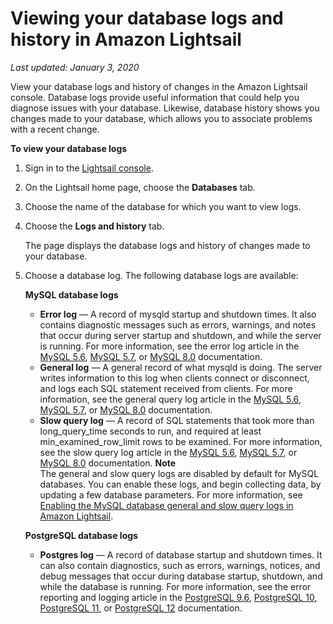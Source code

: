 # Viewing your database logs and history in Amazon Lightsail<a name="amazon-lightsail-viewing-database-logs-and-history"></a>

 *Last updated: January 3, 2020* 

View your database logs and history of changes in the Amazon Lightsail console\. Database logs provide useful information that could help you diagnose issues with your database\. Likewise, database history shows you changes made to your database, which allows you to associate problems with a recent change\.

**To view your database logs**

1. Sign in to the [Lightsail console](https://lightsail.aws.amazon.com/)\.

1. On the Lightsail home page, choose the **Databases** tab\.

1. Choose the name of the database for which you want to view logs\.

1. Choose the **Logs and history** tab\.

   The page displays the database logs and history of changes made to your database\.

1. Choose a database log\. The following database logs are available:

   **MySQL database logs**
   + **Error log** — A record of mysqld startup and shutdown times\. It also contains diagnostic messages such as errors, warnings, and notes that occur during server startup and shutdown, and while the server is running\. For more information, see the error log article in the [MySQL 5\.6](https://dev.mysql.com/doc/refman/5.6/en/keywords.html), [MySQL 5\.7](https://dev.mysql.com/doc/refman/5.7/en/keywords.html), or [MySQL 8\.0](https://dev.mysql.com/doc/refman/8.0/en/keywords.html) documentation\.
   + **General log** — A general record of what mysqld is doing\. The server writes information to this log when clients connect or disconnect, and logs each SQL statement received from clients\. For more information, see the general query log article in the [MySQL 5\.6](https://dev.mysql.com/doc/refman/5.6/en/keywords.html), [MySQL 5\.7](https://dev.mysql.com/doc/refman/5.7/en/keywords.html), or [MySQL 8\.0](https://dev.mysql.com/doc/refman/8.0/en/keywords.html) documentation\.
   + **Slow query log** — A record of SQL statements that took more than long\_query\_time seconds to run, and required at least min\_examined\_row\_limit rows to be examined\. For more information, see the slow query log article in the [MySQL 5\.6](https://dev.mysql.com/doc/refman/5.6/en/keywords.html), [MySQL 5\.7](https://dev.mysql.com/doc/refman/5.7/en/keywords.html), or [MySQL 8\.0](https://dev.mysql.com/doc/refman/8.0/en/keywords.html) documentation\.
**Note**  
The general and slow query logs are disabled by default for MySQL databases\. You can enable these logs, and begin collecting data, by updating a few database parameters\. For more information, see [Enabling the MySQL database general and slow query logs in Amazon Lightsail](amazon-lightsail-enabling-mysql-general-and-slow-query-logs)\.

   **PostgreSQL database logs**
   + **Postgres log** — A record of database startup and shutdown times\. It can also contain diagnostics, such as errors, warnings, notices, and debug messages that occur during database startup, shutdown, and while the database is running\. For more information, see the error reporting and logging article in the [PostgreSQL 9\.6](https://www.postgresql.org/docs/9.6/runtime-config-logging.html), [PostgreSQL 10](https://www.postgresql.org/docs/10/runtime-config-logging.html), [PostgreSQL 11](https://www.postgresql.org/docs/11/runtime-config-logging.html), or [PostgreSQL 12](https://www.postgresql.org/docs/12/runtime-config-logging.html) documentation\.